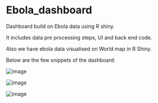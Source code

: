 # Ebola_dashboard


Dashboard build on Ebola data using R shiny. 

It includes data pre processing steps, UI and back end code.

Also we have ebola data visualised on World map in R Shiny.

Below are the few snippets of the dashboard:


![image](https://user-images.githubusercontent.com/62916741/81840402-916ad580-950e-11ea-9853-b25669b1f61c.png)


![image](https://user-images.githubusercontent.com/62916741/81840452-a47da580-950e-11ea-9f5c-85f36a018d1f.png)


![image](https://user-images.githubusercontent.com/62916741/81840306-6aac9f00-950e-11ea-89b4-d4d9e6f06505.png)

